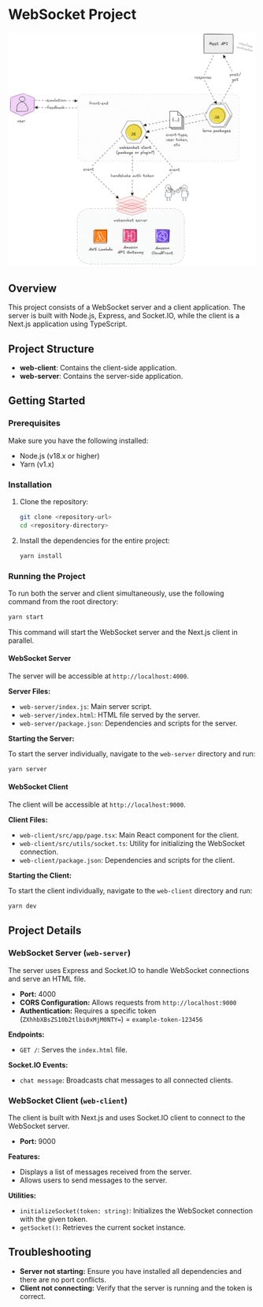 # WebSocket Project

<p align="center"><img width="550" src="image.png" alt="websocket diagram" /></p>

## Overview

This project consists of a WebSocket server and a client application. The server is built with Node.js, Express, and Socket.IO, while the client is a Next.js application using TypeScript.

## Project Structure

- **web-client**: Contains the client-side application.
- **web-server**: Contains the server-side application.

## Getting Started

### Prerequisites

Make sure you have the following installed:

- Node.js (v18.x or higher)
- Yarn (v1.x)

### Installation

1. Clone the repository:

   ```bash
   git clone <repository-url>
   cd <repository-directory>
   ```

2. Install the dependencies for the entire project:

   ```bash
   yarn install
   ```

### Running the Project

To run both the server and client simultaneously, use the following command from the root directory:

```bash
yarn start
```

This command will start the WebSocket server and the Next.js client in parallel.

#### WebSocket Server

The server will be accessible at `http://localhost:4000`.

**Server Files:**
- `web-server/index.js`: Main server script.
- `web-server/index.html`: HTML file served by the server.
- `web-server/package.json`: Dependencies and scripts for the server.

**Starting the Server:**

To start the server individually, navigate to the `web-server` directory and run:

```bash
yarn server
```

#### WebSocket Client

The client will be accessible at `http://localhost:9000`.

**Client Files:**
- `web-client/src/app/page.tsx`: Main React component for the client.
- `web-client/src/utils/socket.ts`: Utility for initializing the WebSocket connection.
- `web-client/package.json`: Dependencies and scripts for the client.

**Starting the Client:**

To start the client individually, navigate to the `web-client` directory and run:

```bash
yarn dev
```

## Project Details

### WebSocket Server (`web-server`)

The server uses Express and Socket.IO to handle WebSocket connections and serve an HTML file.

- **Port:** 4000
- **CORS Configuration:** Allows requests from `http://localhost:9000`
- **Authentication:** Requires a specific token (`ZXhhbXBsZS10b2tlbi0xMjM0NTY=`) = `example-token-123456`

**Endpoints:**

- `GET /`: Serves the `index.html` file.

**Socket.IO Events:**

- `chat message`: Broadcasts chat messages to all connected clients.

### WebSocket Client (`web-client`)

The client is built with Next.js and uses Socket.IO client to connect to the WebSocket server.

- **Port:** 9000

**Features:**

- Displays a list of messages received from the server.
- Allows users to send messages to the server.

**Utilities:**

- `initializeSocket(token: string)`: Initializes the WebSocket connection with the given token.
- `getSocket()`: Retrieves the current socket instance.

## Troubleshooting

- **Server not starting:** Ensure you have installed all dependencies and there are no port conflicts.
- **Client not connecting:** Verify that the server is running and the token is correct.
